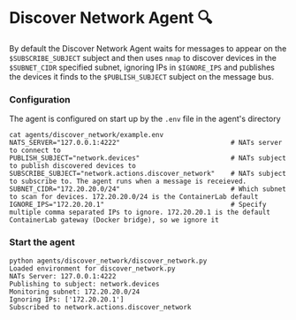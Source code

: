 # Discover Network Agent 🔍

By default the Discover Network Agent waits for messages to appear on the `$SUBSCRIBE_SUBJECT` subject and then uses `nmap` to discover devices in the `$SUBNET_CIDR` specified subnet, ignoring IPs in `$IGNORE_IPS` and publishes the devices it finds to the `$PUBLISH_SUBJECT` subject on the message bus.

### Configuration

The agent is configured on start up by the `.env` file in the agent's directory

```
cat agents/discover_network/example.env
NATS_SERVER="127.0.0.1:4222"                            # NATs server to connect to
PUBLISH_SUBJECT="network.devices"                       # NATs subject to publish discovered devices to
SUBSCRIBE_SUBJECT="network.actions.discover_network"    # NATs subject to subscribe to. The agent runs when a message is receieved. 
SUBNET_CIDR="172.20.20.0/24"                            # Which subnet to scan for devices. 172.20.20.0/24 is the ContainerLab default
IGNORE_IPS="172.20.20.1"                                # Specify multiple comma separated IPs to ignore. 172.20.20.1 is the default ContainerLab gateway (Docker bridge), so we ignore it
```

### Start the agent

```
python agents/discover_network/discover_network.py
Loaded environment for discover_network.py
NATs Server: 127.0.0.1:4222
Publishing to subject: network.devices
Monitoring subnet: 172.20.20.0/24
Ignoring IPs: ['172.20.20.1']
Subscribed to network.actions.discover_network
```